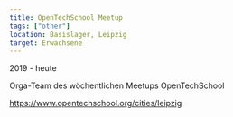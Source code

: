 ```yaml
---
title: OpenTechSchool Meetup
tags: ["other"]
location: Basislager, Leipzig
target: Erwachsene
---
```


2019 - heute

Orga-Team des wöchentlichen Meetups OpenTechSchool

https://www.opentechschool.org/cities/leipzig
